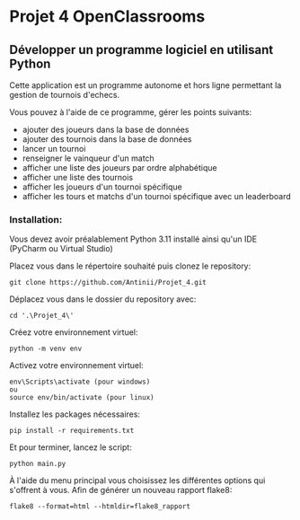 # Projet 4 OpenClassrooms
## Développer un programme logiciel en utilisant Python

Cette application est un programme autonome et hors ligne permettant la gestion de tournois d'echecs.

Vous pouvez à l'aide de ce programme, gérer les points suivants:
- ajouter des joueurs dans la base de données
- ajouter des tournois dans la base de données
- lancer un tournoi
- renseigner le vainqueur d'un match
- afficher une liste des joueurs par ordre alphabétique
- afficher une liste des tournois 
- afficher les joueurs d'un tournoi spécifique
- afficher les tours et matchs d'un tournoi spécifique avec un leaderboard


### Installation:
Vous devez avoir préalablement Python 3.11 installé ainsi qu'un IDE (PyCharm ou Virtual Studio)

Placez vous dans le répertoire souhaité puis clonez le repository:
```
git clone https://github.com/Antinii/Projet_4.git
```
Déplacez vous dans le dossier du repository avec:
```
cd '.\Projet_4\'
```
Créez votre environnement virtuel:
```
python -m venv env
```
Activez votre environnement virtuel:
```
env\Scripts\activate (pour windows)
ou
source env/bin/activate (pour linux)
```
Installez les packages nécessaires:
```
pip install -r requirements.txt
```
Et pour terminer, lancez le script:
```
python main.py
```
À l'aide du menu principal vous choisissez les différentes options qui s'offrent à vous.
Afin de générer un nouveau rapport flake8:
```
flake8 --format=html --htmldir=flake8_rapport
```
